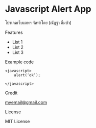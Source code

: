 # Javascript Alert App
โปรเจคเว็บแอพฯ จัดทําโดย (ณัฏฐา อิ่มบัว)

Features
- List 1
- List 2
- List 3

Example code 
```
<javascript>
    alert(‘ok’);

</javascript>
```
Credit

[myemail@gmail.com](https://gmail.com/)

License

MIT License